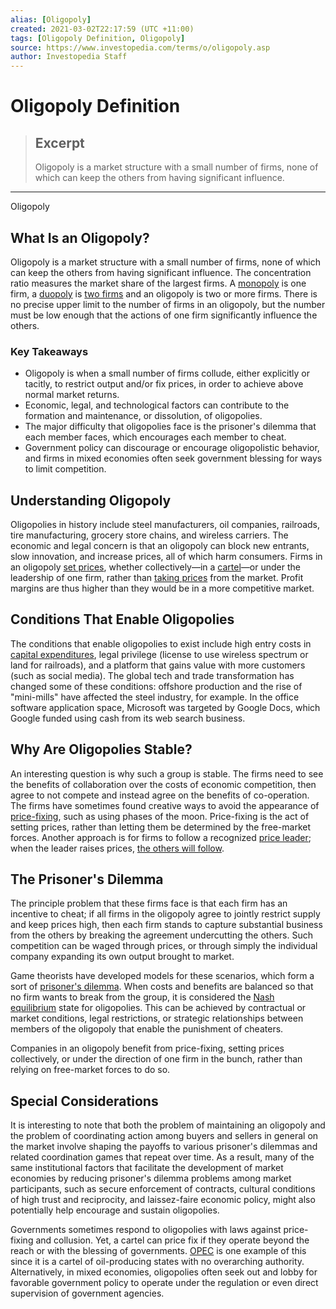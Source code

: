 ```yaml
---
alias: [Oligopoly]
created: 2021-03-02T22:17:59 (UTC +11:00)
tags: [Oligopoly Definition, Oligopoly]
source: https://www.investopedia.com/terms/o/oligopoly.asp
author: Investopedia Staff
---
```


# Oligopoly Definition

> ## Excerpt
> Oligopoly is a market structure with a small number of firms, none of which can keep the others from having significant influence.

---

Oligopoly
## What Is an Oligopoly?

Oligopoly is a market structure with a small number of firms, none of which can keep the others from having significant influence. The concentration ratio measures the market share of the largest firms. A [monopoly](https://www.investopedia.com/terms/m/monopoly.asp) is one firm, a [duopoly](https://www.investopedia.com/terms/d/duopoly.asp) is [two firms](https://www.investopedia.com/ask/answers/121514/what-are-major-differences-between-monopoly-and-oligopoly.asp) and an oligopoly is two or more firms. There is no precise upper limit to the number of firms in an oligopoly, but the number must be low enough that the actions of one firm significantly influence the others.

### Key Takeaways

-   Oligopoly is when a small number of firms collude, either explicitly or tacitly, to restrict output and/or fix prices, in order to achieve above normal market returns.
-   Economic, legal, and technological factors can contribute to the formation and maintenance, or dissolution, of oligopolies.
-   The major difficulty that oligopolies face is the prisoner's dilemma that each member faces, which encourages each member to cheat.
-   Government policy can discourage or encourage oligopolistic behavior, and firms in mixed economies often seek government blessing for ways to limit competition.

## Understanding Oligopoly

Oligopolies in history include steel manufacturers, oil companies, railroads, tire manufacturing, grocery store chains, and wireless carriers. The economic and legal concern is that an oligopoly can block new entrants, slow innovation, and increase prices, all of which harm consumers. Firms in an oligopoly [set prices](https://www.investopedia.com/terms/p/pricemaker.asp), whether collectively—in a [cartel](https://www.investopedia.com/terms/c/cartel.asp)—or under the leadership of one firm, rather than [taking prices](https://www.investopedia.com/terms/p/pricetaker.asp) from the market. Profit margins are thus higher than they would be in a more competitive market. 

## Conditions That Enable Oligopolies

The conditions that enable oligopolies to exist include high entry costs in [capital expenditures](https://www.investopedia.com/terms/c/capitalexpenditure.asp), legal privilege (license to use wireless spectrum or land for railroads), and a platform that gains value with more customers (such as social media). The global tech and trade transformation has changed some of these conditions: offshore production and the rise of "mini-mills" have affected the steel industry, for example. In the office software application space, Microsoft was targeted by Google Docs, which Google funded using cash from its web search business.

## Why Are Oligopolies Stable?

An interesting question is why such a group is stable. The firms need to see the benefits of collaboration over the costs of economic competition, then agree to not compete and instead agree on the benefits of co-operation. The firms have sometimes found creative ways to avoid the appearance of [price-fixing](https://www.investopedia.com/terms/p/pricefixing.asp), such as using phases of the moon. Price-fixing is the act of setting prices, rather than letting them be determined by the free-market forces. Another approach is for firms to follow a recognized [price leader](https://www.investopedia.com/terms/p/price-leadership.asp); when the leader raises prices, [the others will follow](https://www.investopedia.com/terms/f/follow-the-leader-pricing.asp).

## The Prisoner's Dilemma

The principle problem that these firms face is that each firm has an incentive to cheat; if all firms in the oligopoly agree to jointly restrict supply and keep prices high, then each firm stands to capture substantial business from the others by breaking the agreement undercutting the others. Such competition can be waged through prices, or through simply the individual company expanding its own output brought to market. 

Game theorists have developed models for these scenarios, which form a sort of [prisoner's dilemma](https://www.investopedia.com/terms/p/prisoners-dilemma.asp). When costs and benefits are balanced so that no firm wants to break from the group, it is considered the [Nash equilibrium](https://www.investopedia.com/terms/n/nash-equilibrium.asp) state for oligopolies. This can be achieved by contractual or market conditions, legal restrictions, or strategic relationships between members of the oligopoly that enable the punishment of cheaters.

Companies in an oligopoly benefit from price-fixing, setting prices collectively, or under the direction of one firm in the bunch, rather than relying on free-market forces to do so.

## Special Considerations

It is interesting to note that both the problem of maintaining an oligopoly and the problem of coordinating action among buyers and sellers in general on the market involve shaping the payoffs to various prisoner's dilemmas and related coordination games that repeat over time. As a result, many of the same institutional factors that facilitate the development of market economies by reducing prisoner's dilemma problems among market participants, such as secure enforcement of contracts, cultural conditions of high trust and reciprocity, and laissez-faire economic policy, might also potentially help encourage and sustain oligopolies.

Governments sometimes respond to oligopolies with laws against price-fixing and collusion. Yet, a cartel can price fix if they operate beyond the reach or with the blessing of governments. [OPEC](https://www.investopedia.com/terms/o/opec.asp) is one example of this since it is a cartel of oil-producing states with no overarching authority. Alternatively, in mixed economies, oligopolies often seek out and lobby for favorable government policy to operate under the regulation or even direct supervision of government agencies.
